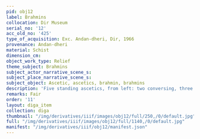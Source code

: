 ```yaml
---
pid: obj12
label: Brahmins
collocation: Dir Museum
serial_no: '12'
acc_old_no: '425'
type_of_acquisition: Exc. Andan-dheri, Dir, 1966
provenance: Andan-dheri
material: Schist
dimension_cm: 
object_work_type: Relief
theme_subject: Brahmins
subject_actor_narrative_scene_s: 
subject_place_narrative_scene_s: 
subject_object: Ascetic, ascetics, brahmin, brahmins
description: 'Five standing ascetics, from left: two conversing, three facing right '
remarks: Fair
order: '11'
layout: diga_item
collection: diga
thumbnail: "/img/derivatives/iiif/images/obj12/full/250,/0/default.jpg"
full: "/img/derivatives/iiif/images/obj12/full/1140,/0/default.jpg"
manifest: "/img/derivatives/iiif/obj12/manifest.json"
---
```

